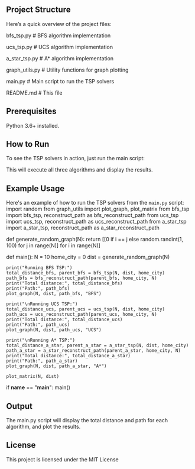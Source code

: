 

## Project Structure

Here’s a quick overview of the project files:

bfs_tsp.py         # BFS algorithm implementation

ucs_tsp.py         # UCS algorithm implementation

a_star_tsp.py      # A* algorithm implementation

 graph_utils.py     # Utility functions for graph plotting
 
 main.py            # Main script to run the TSP solvers
 
README.md          # This file

## Prerequisites

 Python 3.6+ installed. 

## How to Run

To see the TSP solvers in action, just run the main script:

This will execute all three algorithms and display the results.

## Example Usage

Here's an example of how to run the TSP solvers from the `main.py` script:
import random
from graph_utils import plot_graph, plot_matrix
from bfs_tsp import bfs_tsp, reconstruct_path as bfs_reconstruct_path
from ucs_tsp import ucs_tsp, reconstruct_path as ucs_reconstruct_path
from a_star_tsp import a_star_tsp, reconstruct_path as a_star_reconstruct_path

def generate_random_graph(N):
    return [[0 if i == j else random.randint(1, 100) for j in range(N)] for i in range(N)]

def main():
    N = 10
    home_city = 0
    dist = generate_random_graph(N)

    print("Running BFS TSP:")
    total_distance_bfs, parent_bfs = bfs_tsp(N, dist, home_city)
    path_bfs = bfs_reconstruct_path(parent_bfs, home_city, N)
    print("Total distance:", total_distance_bfs)
    print("Path:", path_bfs)
    plot_graph(N, dist, path_bfs, "BFS")

    print("\nRunning UCS TSP:")
    total_distance_ucs, parent_ucs = ucs_tsp(N, dist, home_city)
    path_ucs = ucs_reconstruct_path(parent_ucs, home_city, N)
    print("Total distance:", total_distance_ucs)
    print("Path:", path_ucs)
    plot_graph(N, dist, path_ucs, "UCS")

    print("\nRunning A* TSP:")
    total_distance_a_star, parent_a_star = a_star_tsp(N, dist, home_city)
    path_a_star = a_star_reconstruct_path(parent_a_star, home_city, N)
    print("Total distance:", total_distance_a_star)
    print("Path:", path_a_star)
    plot_graph(N, dist, path_a_star, "A*")

    plot_matrix(N, dist)

if __name__ == "__main__":
    main()
    
## Output
The main.py script will display the total distance and path for each algorithm, and plot the results.

## License

This project is licensed under the MIT License
